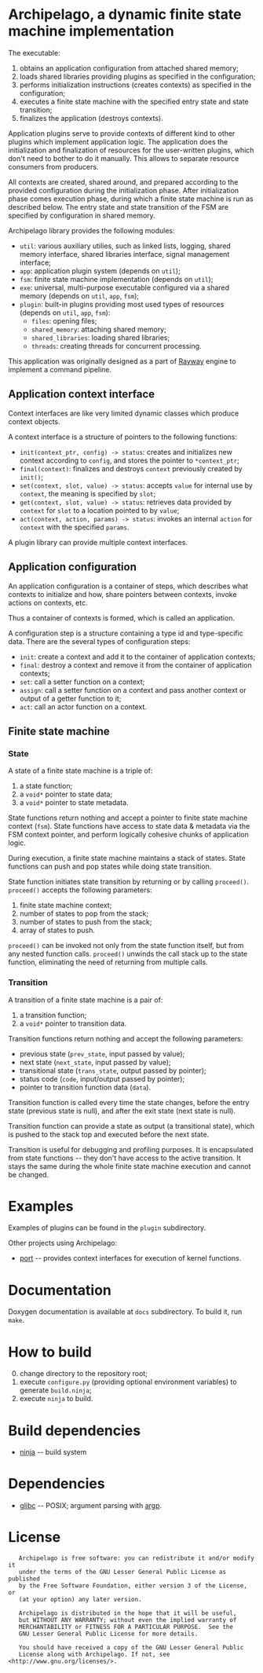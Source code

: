 # Archipelago, a dynamic finite state machine implementation

The executable:

1. obtains an application configuration from attached shared memory;
2. loads shared libraries providing plugins as specified in the configuration;
3. performs initialization instructions (creates contexts) as specified in the configuration;
4. executes a finite state machine with the specified entry state and state transition;
5. finalizes the application (destroys contexts).

Application plugins serve to provide contexts of different kind
to other plugins which implement application logic.
The application does the initialization and finalization of resources
for the user-written plugins, which don't need to bother to do it manually.
This allows to separate resource consumers from producers.

All contexts are created, shared around, and prepared according to the provided configuration
during the initialization phase. After initialization phase comes execution phase,
during which a finite state machine is run as described below.
The entry state and state transition of the FSM are specified by configuration in shared memory.

Archipelago library provides the following modules:

* `util`: various auxiliary utilies, such as linked lists, logging, shared memory interface, shared libraries interface, signal management interface;
* `app`: application plugin system (depends on `util`);
* `fsm`: finite state machine implementation (depends on `util`);
* `exe`: universal, multi-purpose executable configured via a shared memory (depends on `util`, `app`, `fsm`);
* `plugin`: built-in plugins providing most used types of resources (depends on `util`, `app`, `fsm`):
    - `files`: opening files;
    - `shared_memory`: attaching shared memory;
    - `shared_libraries`: loading shared libraries;
    - `threads`: creating threads for concurrent processing.

This application was originally designed as a part of [Rayway](https://github.com/ivanp7/rayway)
engine to implement a command pipeline.

## Application context interface

Context interfaces are like very limited dynamic classes which produce context objects.

A context interface is a structure of pointers to the following functions:

* `init(context_ptr, config) -> status`: creates and initializes new context according to `config`, and stores the pointer to `*context_ptr`;
* `final(context)`: finalizes and destroys `context` previously created by `init()`;
* `set(context, slot, value) -> status`: accepts `value` for internal use by `context`, the meaning is specified by `slot`;
* `get(context, slot, value) -> status`: retrieves data provided by `context` for `slot` to a location pointed to by `value`;
* `act(context, action, params) -> status`: invokes an internal `action` for `context` with the specified `params`.

A plugin library can provide multiple context interfaces.

## Application configuration

An application configuration is a container of steps, which describes what contexts to initialize and how,
share pointers between contexts, invoke actions on contexts, etc.

Thus a container of contexts is formed, which is called an application.

A configuration step is a structure containing a type id and type-specific data.
There are the several types of configuration steps:

* `init`: create a context and add it to the container of application contexts;
* `final`: destroy a context and remove it from the container of application contexts;
* `set`: call a setter function on a context;
* `assign`: call a setter function on a context and pass another context or output of a getter function to it;
* `act`: call an actor function on a context.

## Finite state machine

### State

A state of a finite state machine is a triple of:

1. a state function;
2. a `void*` pointer to state data;
3. a `void*` pointer to state metadata.

State functions return nothing and accept a pointer to finite state machine context (`fsm`).
State functions have access to state data & metadata via the FSM context pointer,
and perform logically cohesive chunks of application logic.

During execution, a finite state machine maintains a stack of states.
State functions can push and pop states while doing state transition.

State function initiates state transition by returning or by calling `proceed()`.
`proceed()` accepts the following parameters:

1. finite state machine context;
2. number of states to pop from the stack;
3. number of states to push from the stack;
4. array of states to push.

`proceed()` can be invoked not only from the state function itself, but from any nested function calls.
`proceed()` unwinds the call stack up to the state function, eliminating the need of returning from multiple calls.

### Transition

A transition of a finite state machine is a pair of:

1. a transition function;
2. a `void*` pointer to transition data.

Transition functions return nothing and accept the following parameters:

* previous state (`prev_state`, input passed by value);
* next state (`next_state`, input passed by value);
* transitional state (`trans_state`, output passed by pointer);
* status code (`code`, input/output passed by pointer);
* pointer to transition function data (`data`).

Transition function is called every time the state changes,
before the entry state (previous state is null),
and after the exit state (next state is null).

Transition function can provide a state as output (a transitional state),
which is pushed to the stack top and executed before the next state.

Transition is useful for debugging and profiling purposes.
It is encapsulated from state functions -- they don't have access to the active transition.
It stays the same during the whole finite state machine execution and cannot be changed.

# Examples

Examples of plugins can be found in the `plugin` subdirectory.

Other projects using Archipelago:

* [port](https://github.com/ivanp7/port) -- provides context interfaces for execution of kernel functions.

# Documentation

Doxygen documentation is available at `docs` subdirectory. To build it, run `make`.

# How to build

0. change directory to the repository root;
1. execute `configure.py` (providing optional environment variables) to generate `build.ninja`;
2. execute `ninja` to build.

# Build dependencies

* [ninja](https://ninja-build.org/) -- build system

# Dependencies

* [glibc](https://www.gnu.org/software/libc/) -- POSIX; argument parsing with [argp](https://www.gnu.org/software/libc/manual/html_node/Argp.html).

# License

```
   Archipelago is free software: you can redistribute it and/or modify it
   under the terms of the GNU Lesser General Public License as published
   by the Free Software Foundation, either version 3 of the License, or
   (at your option) any later version.

   Archipelago is distributed in the hope that it will be useful,
   but WITHOUT ANY WARRANTY; without even the implied warranty of
   MERCHANTABILITY or FITNESS FOR A PARTICULAR PURPOSE.  See the
   GNU Lesser General Public License for more details.

   You should have received a copy of the GNU Lesser General Public
   License along with Archipelago. If not, see <http://www.gnu.org/licenses/>.
```

